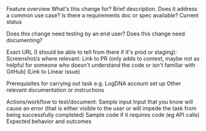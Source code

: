 Feature overview
What's this change for? Brief description.
    Does it address a common use case?
    Is there a requirements doc or spec available?
Current status

Does this change need testing by an end user?
Does this change need documenting?

Exact URL (I should be able to tell from there if it's prod or staging):
Screenshot/s where relevant:
Link to PR (only adds to context, maybe not as helpful for someone who doesn't understand the code or isn't familiar with GitHub)
(Link to Linear issue)

Prerequisites for carrying out task
    e.g. LogDNA account set up
    Other relevant documentation or instructions

Actions/workflow to test/document:
    Sample input 
        Input that you know will cause an error (that is either visible to the user or will impede the task from being successfully completed)
    Sample code if it requires code (eg API calls)
    Expected behavior and outcomes
